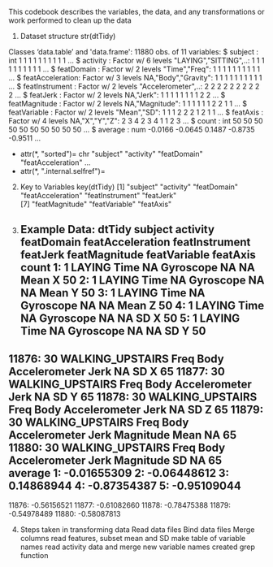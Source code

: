 This codebook describes the variables, the data, and any transformations or work performed to clean up the data

1. Dataset structure
str(dtTidy)

Classes ‘data.table’ and 'data.frame':	11880 obs. of  11 variables:
 $ subject         : int  1 1 1 1 1 1 1 1 1 1 ...
 $ activity        : Factor w/ 6 levels "LAYING","SITTING",..: 1 1 1 1 1 1 1 1 1 1 ...
 $ featDomain      : Factor w/ 2 levels "Time","Freq": 1 1 1 1 1 1 1 1 1 1 ...
 $ featAcceleration: Factor w/ 3 levels NA,"Body","Gravity": 1 1 1 1 1 1 1 1 1 1 ...
 $ featInstrument  : Factor w/ 2 levels "Accelerometer",..: 2 2 2 2 2 2 2 2 2 2 ...
 $ featJerk        : Factor w/ 2 levels NA,"Jerk": 1 1 1 1 1 1 1 1 2 2 ...
 $ featMagnitude   : Factor w/ 2 levels NA,"Magnitude": 1 1 1 1 1 1 2 2 1 1 ...
 $ featVariable    : Factor w/ 2 levels "Mean","SD": 1 1 1 2 2 2 1 2 1 1 ...
 $ featAxis        : Factor w/ 4 levels NA,"X","Y","Z": 2 3 4 2 3 4 1 1 2 3 ...
 $ count           : int  50 50 50 50 50 50 50 50 50 50 ...
 $ average         : num  -0.0166 -0.0645 0.1487 -0.8735 -0.9511 ...
 - attr(*, "sorted")= chr  "subject" "activity" "featDomain" "featAcceleration" ...
 - attr(*, ".internal.selfref")=<externalptr> 
 
 2. Key to Variables
 key(dtTidy)
[1] "subject"          "activity"         "featDomain"       "featAcceleration" "featInstrument"   "featJerk"        
[7] "featMagnitude"    "featVariable"     "featAxis"        
>

3. Example Data:
dtTidy
       subject         activity featDomain featAcceleration featInstrument featJerk featMagnitude featVariable featAxis count
    1:       1           LAYING       Time               NA      Gyroscope       NA            NA         Mean        X    50
    2:       1           LAYING       Time               NA      Gyroscope       NA            NA         Mean        Y    50
    3:       1           LAYING       Time               NA      Gyroscope       NA            NA         Mean        Z    50
    4:       1           LAYING       Time               NA      Gyroscope       NA            NA           SD        X    50
    5:       1           LAYING       Time               NA      Gyroscope       NA            NA           SD        Y    50
   ---                                                                                                                       
11876:      30 WALKING_UPSTAIRS       Freq             Body  Accelerometer     Jerk            NA           SD        X    65
11877:      30 WALKING_UPSTAIRS       Freq             Body  Accelerometer     Jerk            NA           SD        Y    65
11878:      30 WALKING_UPSTAIRS       Freq             Body  Accelerometer     Jerk            NA           SD        Z    65
11879:      30 WALKING_UPSTAIRS       Freq             Body  Accelerometer     Jerk     Magnitude         Mean       NA    65
11880:      30 WALKING_UPSTAIRS       Freq             Body  Accelerometer     Jerk     Magnitude           SD       NA    65
           average
    1: -0.01655309
    2: -0.06448612
    3:  0.14868944
    4: -0.87354387
    5: -0.95109044
   ---            
11876: -0.56156521
11877: -0.61082660
11878: -0.78475388
11879: -0.54978489
11880: -0.58087813

4. Steps taken in transforming data
Read data files
Bind data files
Merge columns
read features, subset mean and SD
make table of variable names
read activity data and merge
new variable names created
grep function

